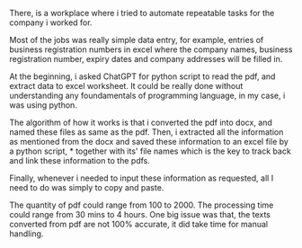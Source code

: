 There, is a workplace where i tried to automate repeatable tasks
for the company i worked for.

Most of the jobs was really simple data entry,
for example, entries of business registration numbers in excel
where the company names, business registration number, expiry dates
and company addresses will be filled in.

At the beginning, i asked ChatGPT for python script to 
read the pdf, and extract data to excel worksheet. 
It could be really done without understanding any foundamentals of 
programming language, in my case, i was using python.

The algorithm of how it works is that i converted the pdf into docx,
and named these files as same as the pdf. Then, i 
extracted all the information as mentioned from the docx and saved these information to 
an excel file by a python script, * together with its' file names which is the key
to track back and link these information to the pdfs.

Finally, whenever i needed to input these information as requested,
all I need to do was simply to copy and paste.

The quantity of pdf could range from 100 to 2000.
The processing time could range from 30 mins to 4 hours.
One big issue was that, the texts converted from pdf are not 100% accurate,
it did take time for manual handling.








